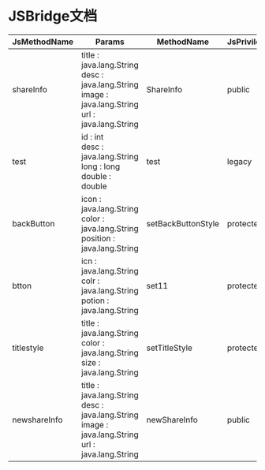 # JSBridge文档 

 JsMethodName | Params | MethodName | JsPrivilege | StartVersion | EndVersion 
 ---- | --- | --- | --- | --- | --- 
 shareInfo | title : java.lang.String <br> desc : java.lang.String <br> image : java.lang.String <br> url : java.lang.String <br>  | ShareInfo | public | 0 | 68500 
 test | id : int <br> desc : java.lang.String <br> long : long <br> double : double <br>  | test | legacy | 0 | 0 
 backButton | icon : java.lang.String <br> color : java.lang.String <br> position : java.lang.String <br>  | setBackButtonStyle | protected | 0 | 0 
 btton | icn : java.lang.String <br> colr : java.lang.String <br> potion : java.lang.String <br>  | set11 | protected | 0 | 0 
 titlestyle | title : java.lang.String <br> color : java.lang.String <br> size : java.lang.String <br>  | setTitleStyle | protected | 0 | 0 
 newshareInfo | title : java.lang.String <br> desc : java.lang.String <br> image : java.lang.String <br> url : java.lang.String <br>  | newShareInfo | public | 68500 | 0 

